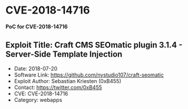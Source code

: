 # CVE-2018-14716
**PoC for CVE-2018-14716**

## Exploit Title: Craft CMS SEOmatic plugin 3.1.4 - Server-Side Template Injection
- Date: 2018-07-20
- Software Link: https://github.com/nystudio107/craft-seomatic
- Exploit Author: Sebastian Kriesten (0xB455)
- Contact: https://twitter.com/0xB455
- CVE: CVE-2018-14716
- Category: webapps
